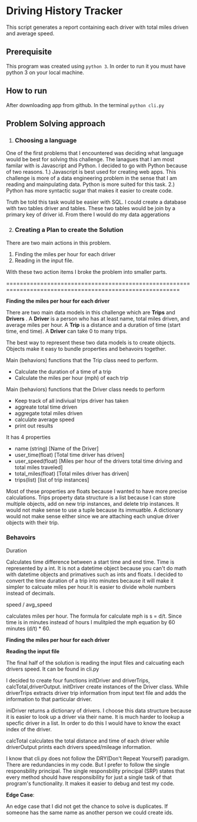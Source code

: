 # Driving History Tracker

This script generates a report containing each driver with total miles driven and average speed. 

## Prerequisite
This program was created using `python 3`.  In order to run it you must have python 3 on your local machine.

## How to run
After downloading app from github.
In the terminal `python cli.py`

## Problem Solving approach

1. ### Choosing a language

One of the first problems that I encountered was deciding what language would be best for solving this challenge. The lanagues that I am most familar with is Javascript and Python. I decided to go with Python because of two reasons. 1.) Javascript is best used for creating web apps. This challenge is more of a data engineering problem in the sense that I am reading and mainpulating data. Python is more suited for this task. 2.) Python has more syntactic sugar that makes it easier to create code.

Truth be told this task would be easier with SQL.
I could create a database with two tables driver and tables. These two tables would be join by a primary key of driver id. From there I would do my data aggerations 

2. ### Creating a Plan to create the Solution 

There are two main actions in this problem.

1. Finding the miles per hour for each driver
2. Reading in the input file.

With these two action items I broke the problem into smaller parts.

=========================================================================================================

**Finding the miles per hour for each driver**

There are two main data models in this challenge which are **Trips** and **Drivers** .
A **Driver** is a person who has at least name, total miles driven, and average miles per hour. 
A **Trip** is a distance and a duration of time (start time, end time).
A **Driver** can take 0 to many trips. 

The best way to represent these two data models is to create objects. Objects make it easy to bundle properties and behavoirs together.



Main (behaviors) functions that the Trip class need to perform.

- Calculate the duration of a time of a trip
- Calculate the miles per hour (mph) of each trip



Main (behaviors) functions that the Driver class needs to perform

- Keep track of all indiviual trips driver has taken
- aggreate total time driven
- aggregate total miles driven
- calculate average speed
- print out results


It has 4 properties

- name (string) [Name of the Driver]
- user_time(float) [Total time driver has driven]
- user_speed(float) [Miles per hour of the drivers total time driving and total miles traveled]
- total_miles(float) [Total miles driver has driven]
- trips(list) [list of trip instances]

Most of these properties are floats because I wanted to have more precise calculations.
Trips property data structure is a list because I can store multiple objects, add on new trip instances, and delete trip instances. It would not make sense to use a tuple because its immuatble. A dictionary would not make sense either since we are attaching each unqiue driver objects with their trip.

### Behavoirs

Duration 

Calculates time difference between a start time and end time. Time is represented by a int. It is not a datetime object because you can't do math with datetime objects and primatives such as ints and floats. I decided to convert the time duration of a trip into minutes because it will make it simpler to calcuate miles per hour.It is easier to divide whole numbers instead of decimals.

speed / avg_speed

calculates miles per hour. The formula for calculate mph is s = d/t. Since time is in minutes instead of hours I mulitpled the mph equation by 60 minutes (d/t) * 60.



**Finding the miles per hour for each driver**

**Reading the input file**

The final half of the solution is reading the input files and calcuating each drivers speed. It can be found in cli.py

I decided to create four functions initDriver and driverTrips, calcTotal,driverOutput. 
initDriver create instances of the Driver class. While driverTrips extracts driver trip information from input text file and adds the information to that particular driver.

iniDriver returns a dictionary of drivers. I choose this data structure because it is easier to look up a driver via their name. It is much harder to lookup a specfic driver in a list. In order to do this I would have to know the exact index of the driver. 

calcTotal calculates the total distance and time of each driver while driverOutput prints each drivers speed/mileage information.

I know that cli.py does not follow the DRY(Don't Repeat Yourself) paradigm. There are redundancies in my code. But I prefer to follow the single responsbility principal. The single responsbility principal (SRP) states that every method  should have responsibility for just a single task of that program's functionality. It makes it easier to debug and test my code.


**Edge Case**:

An edge case that I did not get the chance to solve is duplicates. If someone has the same name as another person we could create ids. 